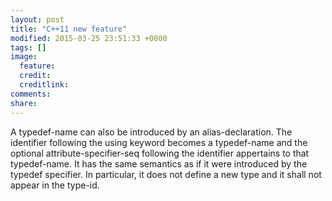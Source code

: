 ```yaml
---
layout: post
title: "C++11 new feature"
modified: 2015-03-25 23:51:33 +0800
tags: []
image:
  feature: 
  credit: 
  creditlink: 
comments: 
share: 
---
```

A typedef-name can also be introduced by an alias-declaration. The identifier
following the using keyword becomes a typedef-name and the optional
attribute-specifier-seq following the identifier appertains to that
typedef-name. It has the same semantics as if it were introduced by the typedef
specifier. In particular, it does not define a new type and it shall not appear
in the type-id.
